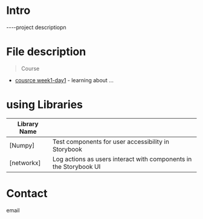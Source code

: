 # Intro
----project descriptiopn

# File description
> Course

- [cousrce week1-day1](course) - learning about ...

# using Libraries
| Library Name                                |                                                                            |
| ------------------------------------------- | -------------------------------------------------------------------------- |
| [Numpy]                        | Test components for user accessibility in Storybook                        |
| [networkx]                  | Log actions as users interact with components in the Storybook UI          |


# Contact
email
